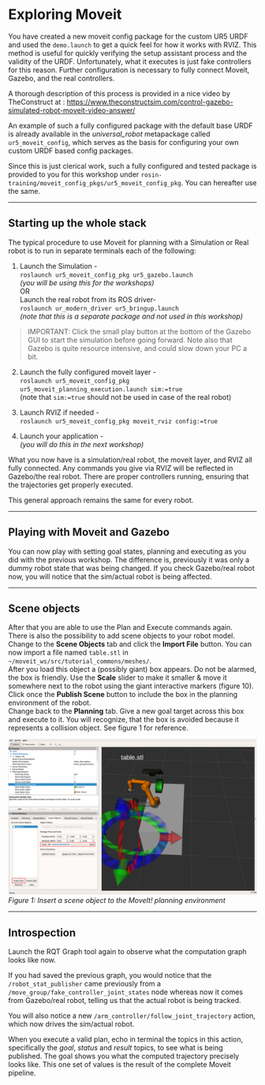 # Exploring Moveit

You have created a new moveit config package for the custom UR5 URDF and used the `demo.launch` to get a quick feel for how it works with RVIZ. This method is useful for quickly verifying the setup assistant process and the validity of the URDF. Unfortunately, what it executes is just fake controllers for this reason. Further configuration is necessary to fully connect Moveit, Gazebo, and the real controllers.   

A thorough description of this process is provided in a nice video by TheConstruct at : https://www.theconstructsim.com/control-gazebo-simulated-robot-moveit-video-answer/   

An example of such a fully configured package with the default base URDF is already available in the *universal_robot* metapackage called `ur5_moveit_config`, which serves as the basis for configuring your own custom URDF based config packages. 


Since this is just clerical work, such a fully configured and tested package is provided to you for this workshop under `rosin-training/moveit_config_pkgs/ur5_moveit_config_pkg`. You can hereafter use the same.   

---

## Starting up the whole stack


The typical procedure to use Moveit for planning with a Simulation or Real robot is to run in separate terminals each of the following:   
1. Launch the Simulation -   
`roslaunch ur5_moveit_config_pkg ur5_gazebo.launch`    
*(you will be using this for the workshops)*      
OR   
Launch the real robot from its ROS driver-   
`roslaunch ur_modern_driver ur5_bringup.launch`   
*(note that this is a separate package and not used in this workshop)*

> IMPORTANT: Click the small play button at the bottom of the Gazebo GUI to start the simulation before going forward. Note also that Gazebo is quite resource intensive, and could slow down your PC a bit.   

2. Launch the fully configured moveit layer -    
`roslaunch ur5_moveit_config_pkg ur5_moveit_planning_execution.launch sim:=true`   
(note that `sim:=true` should not be used in case of the real robot)   

3. Launch RVIZ if needed -   
`roslaunch ur5_moveit_config_pkg moveit_rviz config:=true`   

4. Launch your application -   
*(you will do this in the next workshop)*

What you now have is a simulation/real robot, the moveit layer, and RVIZ all fully connected. Any commands you give via RVIZ will be reflected in Gazebo/the real robot. There are proper controllers running, ensuring that the trajectories get properly executed.   

This general approach remains the same for every robot.   

---

## Playing with Moveit and Gazebo

You can now play with setting goal states, planning and executing as you did with the previous workshop. The difference is, previously it was only a dummy robot state that was being changed. If you check Gazebo/real robot now, you will notice that the sim/actual robot is being affected.

---

## Scene objects

After that you are able to use the Plan and Execute commands again.   
There is also the possibility to add scene objects to your robot model. Change to the **Scene Objects** tab and click the **Import File** button. You can now import a file named `table.stl` in `~/moveit_ws/src/tutorial_commons/meshes/`.  
After you load this object a (possibly giant) box appears. Do not be alarmed, the box is friendly. Use the **Scale** slider to make it smaller & move it somewhere next to the robot using the giant interactive markers (figure 10). Click once the **Publish Scene** button to include the box in the planning environment of the robot.   
Change back to the **Planning** tab. Give a new goal target across this box and execute to it. You will recognize, that the box is avoided because it represents a collision object. See figure 1 for reference.   

![Figure 1](resources/2/figure1.png)   
*Figure 1: Insert a scene object to the MoveIt! planning environment*

---

## Introspection

Launch the RQT Graph tool again to observe what the computation graph looks like now.   

If you had saved the previous graph, you would notice that the `/robot_stat_publisher` came previously from a `/move_group/fake_controller_joint_states` node whereas now it comes from Gazebo/real robot, telling us that the actual robot is being tracked.   

You will also notice a new `/arm_controller/follow_joint_trajectory` action, which now drives the sim/actual robot.   

When you execute a valid plan, echo in terminal the topics in this action, specifically the *goal*, *status* and *result* topics, to see what is being published. The goal shows you what the computed trajectory precisely looks like. This one set of values is the result of the complete Moveit pipeline.